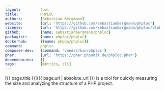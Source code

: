 ```yaml
---
layout:         tool
title:          PHPLOC
authors:        [Sebastian Bergmann]
website:        {url: 'https://github.com/sebastianbergmann/phploc'}
license:        {url: 'https://github.com/sebastianbergmann/phploc/blob/master/LICENSE', label: 'BSD 3-clause "New" or "Revised" License'}
github:         {name: sebastianbergmann/phploc}
packagist:      {name: phploc/phploc}               
dockerhub:      [{name: phpqa/phploc}]     
command:        phploc
composer-dev:   {command: 'vendor/bin/phploc'}
phar:           {url: 'https://phar.phpunit.de/phploc.phar'}
dependencies:   []
tags:           [metrics, cli] 
---
```


[{{ page.title }}]({{ page.url | absolute_url }}) is a tool for quickly measuring the size and analyzing the structure of a PHP project.

<!--more--> 
